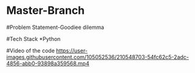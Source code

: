 # Master-Branch

#Problem Statement-Goodiee dilemma

#Tech Stack
*Python

#Video of the code
https://user-images.githubusercontent.com/105052536/210548703-54fc62c5-2adc-4856-abb0-93898a359568.mp4

